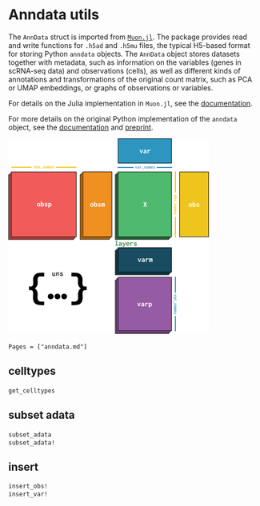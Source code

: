 # Anndata utils

The `AnnData` struct is imported from [`Muon.jl`](https://github.com/scverse/Muon.jl). The package provides read and write functions for `.h5ad` and `.h5mu` files, the typical H5-based format for storing Python `anndata` objects. The `AnnData` object stores datasets together with metadata, such as information on the variables (genes in scRNA-seq data) and observations (cells), as well as different kinds of annotations and transformations of the original count matrix, such as PCA or UMAP embeddings, or graphs of observations or variables.

For details on the Julia implementation in `Muon.jl`, see the [documentation](https://scverse.github.io/Muon.jl/dev/).

For more details on the original Python implementation of the `anndata` object, see the [documentation](https://anndata.readthedocs.io/en/latest/) and [preprint](https://doi.org/10.1101/2021.12.16.473007).

![anndata](../assets/anndata_schema.svg)

```@index
Pages = ["anndata.md"]
```

## celltypes

```@docs
get_celltypes
```

## subset adata

```@docs
subset_adata
subset_adata!
```

## insert

```@docs
insert_obs!
insert_var!
```
